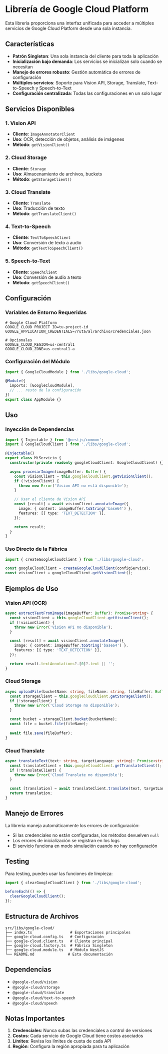 # Librería de Google Cloud Platform

Esta librería proporciona una interfaz unificada para acceder a múltiples servicios de Google Cloud Platform desde una sola instancia.

## Características

- **Patrón Singleton**: Una sola instancia del cliente para toda la aplicación
- **Inicialización bajo demanda**: Los servicios se inicializan solo cuando se necesitan
- **Manejo de errores robusto**: Gestión automática de errores de configuración
- **Múltiples servicios**: Soporte para Vision API, Storage, Translate, Text-to-Speech y Speech-to-Text
- **Configuración centralizada**: Todas las configuraciones en un solo lugar

## Servicios Disponibles

### 1. Vision API
- **Cliente**: `ImageAnnotatorClient`
- **Uso**: OCR, detección de objetos, análisis de imágenes
- **Método**: `getVisionClient()`

### 2. Cloud Storage
- **Cliente**: `Storage`
- **Uso**: Almacenamiento de archivos, buckets
- **Método**: `getStorageClient()`

### 3. Cloud Translate
- **Cliente**: `Translate`
- **Uso**: Traducción de texto
- **Método**: `getTranslateClient()`

### 4. Text-to-Speech
- **Cliente**: `TextToSpeechClient`
- **Uso**: Conversión de texto a audio
- **Método**: `getTextToSpeechClient()`

### 5. Speech-to-Text
- **Cliente**: `SpeechClient`
- **Uso**: Conversión de audio a texto
- **Método**: `getSpeechClient()`

## Configuración

### Variables de Entorno Requeridas

```env
# Google Cloud Platform
GOOGLE_CLOUD_PROJECT_ID=tu-project-id
GOOGLE_APPLICATION_CREDENTIALS=/ruta/al/archivo/credenciales.json

# Opcionales
GOOGLE_CLOUD_REGION=us-central1
GOOGLE_CLOUD_ZONE=us-central1-a
```

### Configuración del Módulo

```typescript
import { GoogleCloudModule } from './libs/google-cloud';

@Module({
  imports: [GoogleCloudModule],
  // ... resto de la configuración
})
export class AppModule {}
```

## Uso

### Inyección de Dependencias

```typescript
import { Injectable } from '@nestjs/common';
import { GoogleCloudClient } from './libs/google-cloud';

@Injectable()
export class MiServicio {
  constructor(private readonly googleCloudClient: GoogleCloudClient) {}

  async procesarImagen(imageBuffer: Buffer) {
    const visionClient = this.googleCloudClient.getVisionClient();
    if (!visionClient) {
      throw new Error('Vision API no está disponible');
    }

    // Usar el cliente de Vision API
    const [result] = await visionClient.annotateImage({
      image: { content: imageBuffer.toString('base64') },
      features: [{ type: 'TEXT_DETECTION' }],
    });

    return result;
  }
}
```

### Uso Directo de la Fábrica

```typescript
import { createGoogleCloudClient } from './libs/google-cloud';

const googleCloudClient = createGoogleCloudClient(configService);
const visionClient = googleCloudClient.getVisionClient();
```

## Ejemplos de Uso

### Vision API (OCR)

```typescript
async extractTextFromImage(imageBuffer: Buffer): Promise<string> {
  const visionClient = this.googleCloudClient.getVisionClient();
  if (!visionClient) {
    throw new Error('Vision API no disponible');
  }

  const [result] = await visionClient.annotateImage({
    image: { content: imageBuffer.toString('base64') },
    features: [{ type: 'TEXT_DETECTION' }],
  });

  return result.textAnnotations?.[0]?.text || '';
}
```

### Cloud Storage

```typescript
async uploadFile(bucketName: string, fileName: string, fileBuffer: Buffer): Promise<void> {
  const storageClient = this.googleCloudClient.getStorageClient();
  if (!storageClient) {
    throw new Error('Cloud Storage no disponible');
  }

  const bucket = storageClient.bucket(bucketName);
  const file = bucket.file(fileName);
  
  await file.save(fileBuffer);
}
```

### Cloud Translate

```typescript
async translateText(text: string, targetLanguage: string): Promise<string> {
  const translateClient = this.googleCloudClient.getTranslateClient();
  if (!translateClient) {
    throw new Error('Cloud Translate no disponible');
  }

  const [translation] = await translateClient.translate(text, targetLanguage);
  return translation;
}
```

## Manejo de Errores

La librería maneja automáticamente los errores de configuración:

- Si las credenciales no están configuradas, los métodos devuelven `null`
- Los errores de inicialización se registran en los logs
- El servicio funciona en modo simulación cuando no hay configuración

## Testing

Para testing, puedes usar las funciones de limpieza:

```typescript
import { clearGoogleCloudClient } from './libs/google-cloud';

beforeEach(() => {
  clearGoogleCloudClient();
});
```

## Estructura de Archivos

```
src/libs/google-cloud/
├── index.ts                 # Exportaciones principales
├── google-cloud.config.ts   # Configuración
├── google-cloud.client.ts   # Cliente principal
├── google-cloud.factory.ts  # Fábrica Singleton
├── google-cloud.module.ts   # Módulo NestJS
└── README.md               # Esta documentación
```

## Dependencias

- `@google-cloud/vision`
- `@google-cloud/storage`
- `@google-cloud/translate`
- `@google-cloud/text-to-speech`
- `@google-cloud/speech`

## Notas Importantes

1. **Credenciales**: Nunca subas las credenciales a control de versiones
2. **Costos**: Cada servicio de Google Cloud tiene costos asociados
3. **Límites**: Revisa los límites de cuota de cada API
4. **Región**: Configura la región apropiada para tu aplicación
